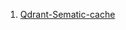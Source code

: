 1. [Qdrant-Sematic-cache](https://github.com/infoslack/qdrant-example/blob/main/semantic-cache.ipynb)
